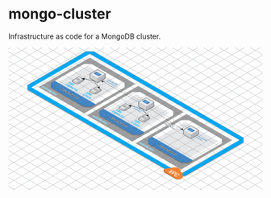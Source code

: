 # mongo-cluster

Infrastructure as code for a MongoDB cluster.

![](./photo5122999088038651876.jpg)
